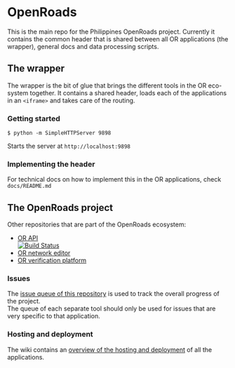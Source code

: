 # OpenRoads
This is the main repo for the Philippines OpenRoads project. Currently it contains the common header that is shared between all OR applications (the wrapper), general docs and data processing scripts.

## The wrapper
The wrapper is the bit of glue that brings the different tools in the OR eco-system together. It contains a shared header, loads each of the applications in an `<iframe>` and takes care of the routing.

### Getting started

```
$ python -m SimpleHTTPServer 9898
```

Starts the server at `http://localhost:9898`

### Implementing the header
For technical docs on how to implement this in the OR applications, check `docs/README.md`

## The OpenRoads project
Other repositories that are part of the OpenRoads ecosystem:

- [OR API](https://github.com/developmentseed/openroads-api)  
[![Build Status](https://magnum.travis-ci.com/developmentseed/openroads-api.svg?token=d4tUG3NhuWNZYSxWndVL&branch=develop)](https://magnum.travis-ci.com/developmentseed/openroads-api)
- [OR network editor](https://github.com/developmentseed/openroads-iD)
- [OR verification platform](https://github.com/developmentseed/openroads-tofix)

### Issues
The [issue queue of this repository](https://github.com/developmentseed/openroads/issues) is used to track the overall progress of the project.  
The queue of each separate tool should only be used for issues that are very specific to that application.

### Hosting and deployment
The wiki contains an [overview of the hosting and deployment](https://github.com/developmentseed/openroads/wiki/Hosting-of-OR-ecosystem) of all the applications.